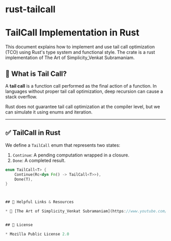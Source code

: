 # rust-tailcall

# TailCall Implementation in Rust

This document explains how to implement and use tail call optimization (TCO) using Rust's type system and functional style. The crate is a rust implementation of The Art of Simplicity_Venkat Subramaniam.

## 📖 What is Tail Call?

A **tail call** is a function call performed as the final action of a function. In languages without proper tail call optimization, deep recursion can cause a stack overflow.

Rust does not guarantee tail call optimization at the compiler level, but we can simulate it using enums and iteration.

---

## ✅ TailCall in Rust

We define a `TailCall` enum that represents two states:

1. `Continue`: A pending computation wrapped in a closure.
2. `Done`: A completed result.

```rust
enum TailCall<T> {
    Continue(Rc<dyn Fn() -> TailCall<T>>),
    Done(T),
}



## 🔗 Helpful Links & Resources

* 📘 [The Art of Simplicity_Venkat Subramaniam](https://www.youtube.com/watch?v=AFZMI4y7Cuk&list=LL&index=2)


## 📜 License

* Mozilla Public License 2.0